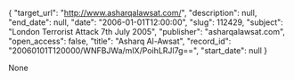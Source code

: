 {
  "target_url": "http://www.asharqalawsat.com/", 
  "description": null, 
  "end_date": null, 
  "date": "2006-01-01T12:00:00", 
  "slug": 112429, 
  "subject": "London Terrorist Attack 7th July 2005", 
  "publisher": "asharqalawsat.com", 
  "open_access": false, 
  "title": "Asharq Al-Awsat", 
  "record_id": "20060101T120000/WNFBJWa/mIX/PoihLRJl7g==", 
  "start_date": null
}

None